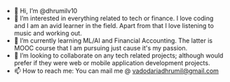 - 👋 Hi, I’m @dhrumilv10
- 👀 I’m interested in everything related to tech or finance. I love coding and I am an avid learner in the field. Apart from that I love listening to music and working out.
- 🌱 I’m currently learning ML/AI and Financial Accounting. The latter is MOOC course that I am pursuing just cause it's my passion.
- 💞️ I’m looking to collaborate on any tech related projects; although would prefer if they were web or mobile application development projects. 
- 📫 How to reach me: You can mail me @ vadodariadhrumil@gmail.com 

<!---
dhrumilv10/dhrumilv10 is a ✨ special ✨ repository because its `README.md` (this file) appears on your GitHub profile.
You can click the Preview link to take a look at your changes.
--->
